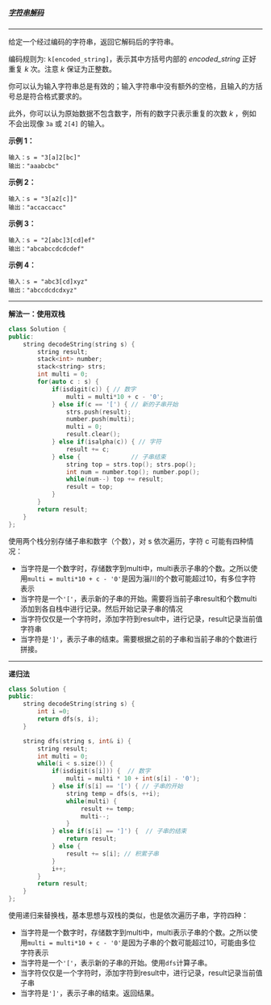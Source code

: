 #####  [字符串解码](https://leetcode-cn.com/problems/decode-string/)

***

给定一个经过编码的字符串，返回它解码后的字符串。

编码规则为: `k[encoded_string]`，表示其中方括号内部的 *encoded_string* 正好重复 *k* 次。注意 *k* 保证为正整数。

你可以认为输入字符串总是有效的；输入字符串中没有额外的空格，且输入的方括号总是符合格式要求的。

此外，你可以认为原始数据不包含数字，所有的数字只表示重复的次数 *k* ，例如不会出现像 `3a` 或 `2[4]` 的输入。

**示例 1：**

```
输入：s = "3[a]2[bc]"
输出："aaabcbc"
```

**示例 2：**

```
输入：s = "3[a2[c]]"
输出："accaccacc"
```

**示例 3：**

```
输入：s = "2[abc]3[cd]ef"
输出："abcabccdcdcdef"
```

**示例 4：**

```
输入：s = "abc3[cd]xyz"
输出："abccdcdcdxyz"
```

***

**解法一：使用双栈**

```cpp
class Solution {
public:
    string decodeString(string s) {
        string result;
        stack<int> number;
        stack<string> strs;
        int multi = 0;
        for(auto c : s) {
            if(isdigit(c)) { // 数字
                multi = multi*10 + c - '0';
            } else if(c == '[') { // 新的子串开始
                strs.push(result);
                number.push(multi);
                multi = 0;
                result.clear();
            } else if(isalpha(c)) { // 字符
                result += c;
            } else {              // 子串结束
                string top = strs.top(); strs.pop();
                int num = number.top(); number.pop();
                while(num--) top += result;
                result = top;
            }
        }
        return result;
    }
};
```

使用两个栈分别存储子串和数字（个数），对 s 依次遍历，字符 c 可能有四种情况：

-  当字符是一个数字时，存储数字到multi中，multi表示子串的个数。之所以使用`multi = multi*10 + c - '0'`是因为淄川的个数可能超过10，有多位字符表示
- 当字符是一个`'['`，表示新的子串的开始。需要将当前子串result和个数multi添加到各自栈中进行记录。然后开始记录子串的情况
- 当字符仅仅是一个字符时，添加字符到result中，进行记录，result记录当前值字符串
- 当字符是`']'`，表示子串的结束。需要根据之前的子串和当前子串的个数进行拼接。

***

**递归法**

```cpp
class Solution {
public:
    string decodeString(string s) {
        int i =0;
        return dfs(s, i);
    }

    string dfs(string s, int& i) {
        string result;
        int multi = 0;
        while(i < s.size()) {
            if(isdigit(s[i])) {  // 数字
                multi = multi * 10 + int(s[i] - '0');
            } else if(s[i] == '[') { // 子串的开始
                string temp = dfs(s, ++i);
                while(multi) {
                    result += temp;
                    multi--;
                }
            } else if(s[i] == ']') {  // 子串的结束
                return result;
            } else {
                result += s[i]; // 积累子串
            }
            i++;
        }
        return result;
    }
};
```

使用递归来替换栈，基本思想与双栈的类似，也是依次遍历子串，字符四种：

-  当字符是一个数字时，存储数字到multi中，multi表示子串的个数。之所以使用`multi = multi*10 + c - '0'`是因为子串的个数可能超过10，可能由多位字符表示
-  当字符是一个`'['`，表示新的子串的开始。使用`dfs`计算子串。
-  当字符仅仅是一个字符时，添加字符到result中，进行记录，result记录当前值子串
-  当字符是`']'`，表示子串的结束。返回结果。
